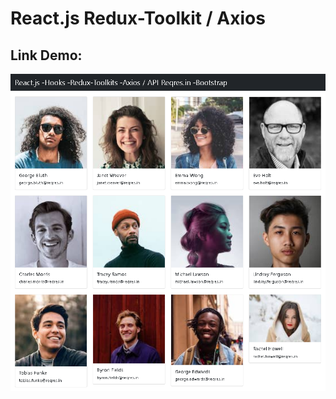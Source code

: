 # React.js Redux-Toolkit / Axios
## Link Demo:
![Capture del proyecto](https://github.com/rogersaya26/ConsumeApiState-Reqres.in-Redux-Toolkit/blob/master/src/images/ReduxReqres.PNG)

